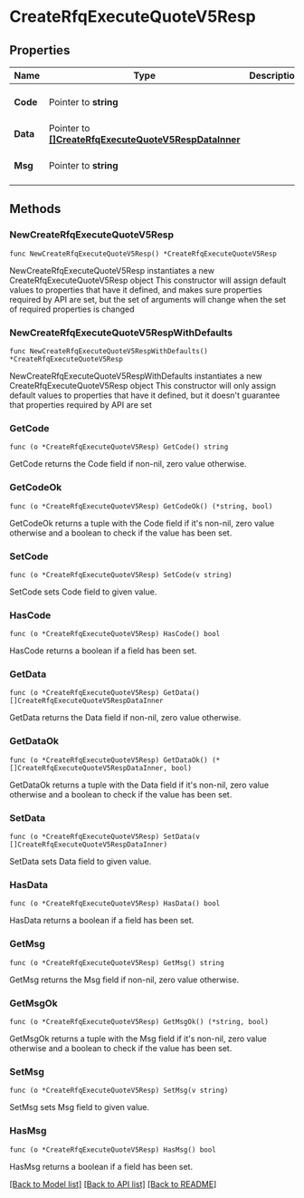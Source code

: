# CreateRfqExecuteQuoteV5Resp

## Properties

Name | Type | Description | Notes
------------ | ------------- | ------------- | -------------
**Code** | Pointer to **string** |  | [optional] [default to ""]
**Data** | Pointer to [**[]CreateRfqExecuteQuoteV5RespDataInner**](CreateRfqExecuteQuoteV5RespDataInner.md) |  | [optional] 
**Msg** | Pointer to **string** |  | [optional] [default to ""]

## Methods

### NewCreateRfqExecuteQuoteV5Resp

`func NewCreateRfqExecuteQuoteV5Resp() *CreateRfqExecuteQuoteV5Resp`

NewCreateRfqExecuteQuoteV5Resp instantiates a new CreateRfqExecuteQuoteV5Resp object
This constructor will assign default values to properties that have it defined,
and makes sure properties required by API are set, but the set of arguments
will change when the set of required properties is changed

### NewCreateRfqExecuteQuoteV5RespWithDefaults

`func NewCreateRfqExecuteQuoteV5RespWithDefaults() *CreateRfqExecuteQuoteV5Resp`

NewCreateRfqExecuteQuoteV5RespWithDefaults instantiates a new CreateRfqExecuteQuoteV5Resp object
This constructor will only assign default values to properties that have it defined,
but it doesn't guarantee that properties required by API are set

### GetCode

`func (o *CreateRfqExecuteQuoteV5Resp) GetCode() string`

GetCode returns the Code field if non-nil, zero value otherwise.

### GetCodeOk

`func (o *CreateRfqExecuteQuoteV5Resp) GetCodeOk() (*string, bool)`

GetCodeOk returns a tuple with the Code field if it's non-nil, zero value otherwise
and a boolean to check if the value has been set.

### SetCode

`func (o *CreateRfqExecuteQuoteV5Resp) SetCode(v string)`

SetCode sets Code field to given value.

### HasCode

`func (o *CreateRfqExecuteQuoteV5Resp) HasCode() bool`

HasCode returns a boolean if a field has been set.

### GetData

`func (o *CreateRfqExecuteQuoteV5Resp) GetData() []CreateRfqExecuteQuoteV5RespDataInner`

GetData returns the Data field if non-nil, zero value otherwise.

### GetDataOk

`func (o *CreateRfqExecuteQuoteV5Resp) GetDataOk() (*[]CreateRfqExecuteQuoteV5RespDataInner, bool)`

GetDataOk returns a tuple with the Data field if it's non-nil, zero value otherwise
and a boolean to check if the value has been set.

### SetData

`func (o *CreateRfqExecuteQuoteV5Resp) SetData(v []CreateRfqExecuteQuoteV5RespDataInner)`

SetData sets Data field to given value.

### HasData

`func (o *CreateRfqExecuteQuoteV5Resp) HasData() bool`

HasData returns a boolean if a field has been set.

### GetMsg

`func (o *CreateRfqExecuteQuoteV5Resp) GetMsg() string`

GetMsg returns the Msg field if non-nil, zero value otherwise.

### GetMsgOk

`func (o *CreateRfqExecuteQuoteV5Resp) GetMsgOk() (*string, bool)`

GetMsgOk returns a tuple with the Msg field if it's non-nil, zero value otherwise
and a boolean to check if the value has been set.

### SetMsg

`func (o *CreateRfqExecuteQuoteV5Resp) SetMsg(v string)`

SetMsg sets Msg field to given value.

### HasMsg

`func (o *CreateRfqExecuteQuoteV5Resp) HasMsg() bool`

HasMsg returns a boolean if a field has been set.


[[Back to Model list]](../README.md#documentation-for-models) [[Back to API list]](../README.md#documentation-for-api-endpoints) [[Back to README]](../README.md)


